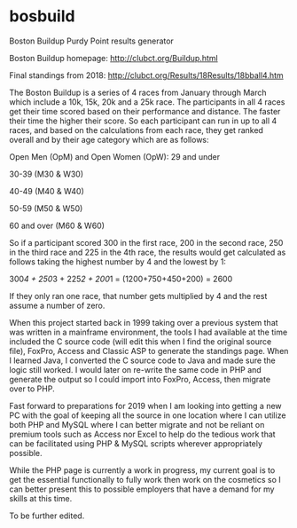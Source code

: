 # bosbuild
Boston Buildup Purdy Point results generator

Boston Buildup homepage: http://clubct.org/Buildup.html

Final standings from 2018: http://clubct.org/Results/18Results/18bball4.htm

The Boston Buildup is a series of 4 races from January through March which include a 10k, 15k, 20k and a 25k race.  The participants in all 4 races get their time scored based on their performance and distance.  The faster their time the higher their score.  So each participant can run in up to all 4 races, and based on the calculations from each race, they get ranked overall and by their age category which are as follows:

Open Men (OpM) and Open Women (OpW): 29 and under

30-39 (M30 & W30)

40-49 (M40 & W40)

50-59 (M50 & W50)

60 and over (M60 & W60)

So if a participant scored 300 in the first race, 200 in the second race, 250 in the third race and 225 in the 4th race, the results would get calculated as follows taking the highest number by 4 and the lowest by 1:

300*4 + 250*3 + 225*2 + 200*1 = (1200+750+450+200) = 2600

If they only ran one race, that number gets multiplied by 4 and the rest assume a number of zero.

When this project started back in 1999 taking over a previous system that was written in a mainframe environment, the tools I had available at the time included the C source code (will edit this when I find the original source file), FoxPro, Access and Classic ASP to generate the standings page.  When I learned Java, I converted the C source code to Java and made sure the logic still worked.  I would later on re-write the same code in PHP and generate the output so I could import into FoxPro, Access, then migrate over to PHP.

Fast forward to preparations for 2019 when I am looking into getting a new PC with the goal of keeping all the source in one location where I can utilize both PHP and MySQL where I can better migrate and not be reliant on premium tools such as Access nor Excel to help do the tedious work that can be facilitated using PHP & MySQL scripts wherever appropriately possible.

While the PHP page is currently a work in progress, my current goal is to get the essential functionally to fully work then work on the cosmetics so I can better present this to possible employers that have a demand for my skills at this time.

To be further edited.
